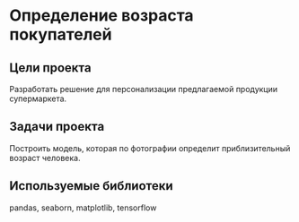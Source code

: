 # Определение возраста покупателей
## Цели проекта
Разработать решение для персонализации предлагаемой продукции супермаркета.

## Задачи проекта
Построить модель, которая по фотографии определит приблизительный возраст человека.

## Используемые библиотеки
pandas, seaborn, matplotlib, tensorflow
